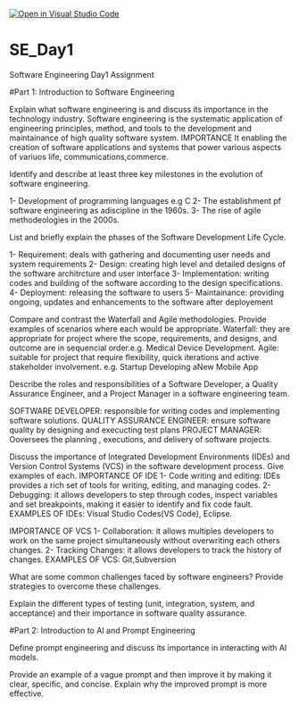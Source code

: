 [![Open in Visual Studio Code](https://classroom.github.com/assets/open-in-vscode-2e0aaae1b6195c2367325f4f02e2d04e9abb55f0b24a779b69b11b9e10269abc.svg)](https://classroom.github.com/online_ide?assignment_repo_id=15534236&assignment_repo_type=AssignmentRepo)
# SE_Day1
Software Engineering Day1 Assignment

#Part 1: Introduction to Software Engineering

Explain what software engineering is and discuss its importance in the technology industry.
Software engineering is the systematic application of engineering principles, method, and tools to the development and maintainance of high quality software system.
IMPORTANCE
It enabling the creation of software applications and systems that power various aspects of variuos life, communications,commerce.


Identify and describe at least three key milestones in the evolution of software engineering.

1- Development of programming languages e.g C
2- The establishment pf software engineering as adiscipline in the 1960s.
3- The rise of agile methodeologies in the 2000s.


List and briefly explain the phases of the Software Development Life Cycle.

1- Requirement: deals with gathering and documenting user needs and system requirements
2- Design: creating high level and detailed designs of the software architrcture and user interface
3- Implementation: writing codes and building of the software according to the design specifications.
4- Deployment: releasing the software to users
5- Maintainance: providing ongoing, updates and enhancements to the software after deployement

Compare and contrast the Waterfall and Agile methodologies. Provide examples of scenarios where each would be appropriate.
Waterfall: they are appropriate for project where the scope, requirements, and designs, and outcome are in sequencial order.e.g. Medical Device Development.
Agile: suitable for project  that require flexibility, quick iterations and active stakeholder involvement. e.g. Startup Developing aNew Mobile App

Describe the roles and responsibilities of a Software Developer, a Quality Assurance Engineer, and a Project Manager in a software engineering team.

SOFTWARE DEVELOPER: responsible for writing codes and implementing software solutions.
QUALITY ASSURANCE ENGINEER: ensure software quality by designing and execucting test plans
PROJECT MANAGER: Ooversees the planning , executions, and delivery of software projects.


Discuss the importance of Integrated Development Environments (IDEs) and Version Control Systems (VCS) in the software development process. Give examples of each.
IMPORTANCE OF IDE
1- Code writing and editing: IDEs provides a rich set of tools for writing, editing, and managing codes.
2- Debugging: it allows developers to step through codes, inspect variables and set breakpoints, making it easier to identify and fix code fault.
EXAMPLES OF IDEs: Visual Studio Codes(VS Code), Eclipse.

IMPORTANCE OF VCS
1- Collaboration: it allows multiples developers to work on the same project simultaneously without overwriting each others changes.
2- Tracking Changes: it allows developers to track the history of changes.
EXAMPLES OF VCS: Git,Subversion



What are some common challenges faced by software engineers? Provide strategies to overcome these challenges.


Explain the different types of testing (unit, integration, system, and acceptance) and their importance in software quality assurance.


#Part 2: Introduction to AI and Prompt Engineering


Define prompt engineering and discuss its importance in interacting with AI models.


Provide an example of a vague prompt and then improve it by making it clear, specific, and concise. Explain why the improved prompt is more effective.
